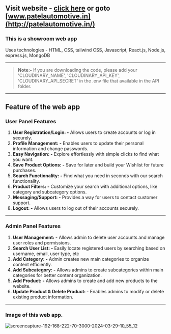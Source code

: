 ## Visit website - [click here](https://patelautomotive.in) or goto [www.patelautomotive.in](http://patelautomotive.in/)

### This is a showroom web app

Uses technologies - HTML, CSS, tailwind CSS, Javascript, React.js, Node.js, express.js, MongoDB

---

> **Note:-** If you are downloading the code, please add your 'CLOUDINARY_NAME', 'CLOUDINARY_API_KEY', 'CLOUDINARY_API_SECRET' in the .env file that available in the API folder.

---

## Feature of the web app

### User Panel Features

1. **User Registration/Login: -** Allows users to create accounts or log in securely.
2. **Profile Management: -** Enables users to update their personal information and change passwords.
3. **Easy Navigation: -** Explore effortlessly with simple clicks to find what you want.
4. **Save Product Options: -** Save for later and build your Wishlist for future purchases.
5. **Search Functionality: -** Find what you need in seconds with our search functionality.
6. **Product Filters: -** Customize your search with additional options, like category and subcategory options.
7. **Messaging/Support: -** Provides a way for users to contact customer support.
8. **Logout: -** Allows users to log out of their accounts securely.

---

### Admin Panel Features

1. **User Management: -** Allows admin to delete user accounts and manage user roles and permissions.
2. **Search User List: -** Easily locate registered users by searching based on username, email, user type, etc
3. **Add Category: -** Admin creates new main categories to organize content efficiently.
4. **Add Subcategory: -** Allows admins to create subcategories within main categories for better content organization.
5. **Add Product: -** Allows admins to create and add new products to the website.
6. **Update Product & Delete Product: -** Enables admins to modify or delete existing product information.

---

### Image of this web app.

![screencapture-192-168-222-70-3000-2024-03-29-10_55_12](https://github.com/tausif40/Patel_Automotive/assets/155213674/63c30b5a-3813-4637-a1fe-1d8c09d67d7d)
